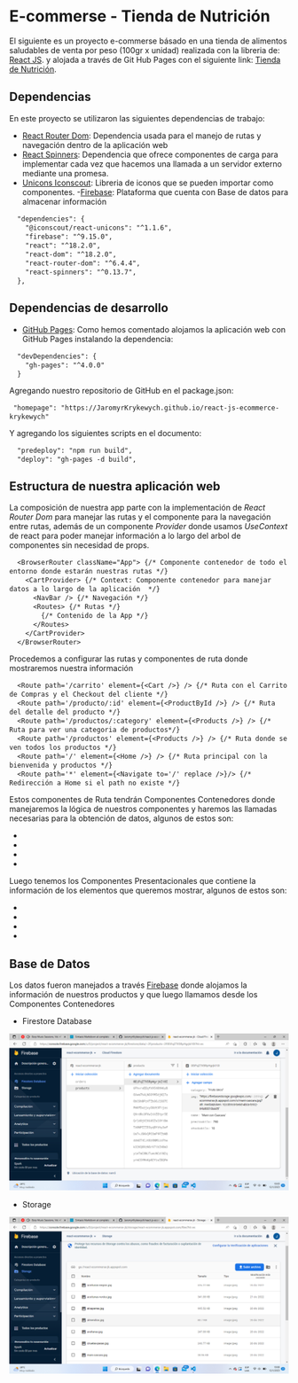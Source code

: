 # E-commerse - Tienda de Nutrición

El siguiente es un proyecto e-commerse básado en una tienda de alimentos saludables de venta por peso (100gr x unidad) realizada con la libreria de: [React JS](https://es.reactjs.org/). y alojada a través de Git Hub Pages con el siguiente link: [Tienda de Nutrición](https://jaromyrkrykewych.github.io/react-js-ecommerce-krykewych/).

## Dependencias

En este proyecto se utilizaron las siguientes dependencias de trabajo:

- [React Router Dom](https://reactrouter.com/en/main): Dependencia usada para el manejo de rutas y navegación dentro de la aplicación web
- [React Spinners](https://www.npmjs.com/package/react-spinners): Dependencia que ofrece componentes de carga para implementar cada vez que hacemos una llamada a un servidor externo mediante una promesa.
- [Unicons Iconscout](https://iconscout.com/unicons): Libreria de iconos que se pueden importar como componentes.
-[Firebase](https://firebase.google.com/?hl=es): Plataforma que cuenta con Base de datos para almacenar información

~~~
  "dependencies": {
    "@iconscout/react-unicons": "^1.1.6",
    "firebase": "^9.15.0",
    "react": "^18.2.0",
    "react-dom": "^18.2.0",
    "react-router-dom": "^6.4.4",
    "react-spinners": "^0.13.7",
  },
~~~

## Dependencias de desarrollo

- [GitHub Pages](https://pages.github.com/): Como hemos comentado alojamos la aplicación web con GitHub Pages instalando la dependencia: 
 
~~~
  "devDependencies": {
    "gh-pages": "^4.0.0"
  }
~~~

Agregando nuestro repositorio de GitHub en el package.json:

~~~
 "homepage": "https://JaromyrKrykewych.github.io/react-js-ecommerce-krykewych" 
~~~

Y agregando los siguientes scripts en el documento:

~~~
  "predeploy": "npm run build",
  "deploy": "gh-pages -d build",
~~~

## Estructura de nuestra aplicación web

La composición de nuestra app parte con la implementación de *React Router Dom* para manejar las rutas y el componente *<NavBar />* para la navegación entre rutas, además de un componente *Provider* donde usamos *UseContext* de react para poder manejar información a lo largo del arbol de componentes sin necesidad de props. 

~~~
  <BrowserRouter className="App"> {/* Componente contenedor de todo el entorno donde estarán nuestras rutas */}
    <CartProvider> {/* Context: Componente contenedor para manejar datos a lo largo de la aplicación  */}
      <NavBar /> {/* Navegación */}
      <Routes> {/* Rutas */}
        {/* Contenido de la App */}
      </Routes>
    </CartProvider>
  </BrowserRouter>
~~~

Procedemos a configurar las rutas y componentes de ruta donde mostraremos nuestra información 

~~~
  <Route path='/carrito' element={<Cart />} /> {/* Ruta con el Carrito de Compras y el Checkout del cliente */}
  <Route path='/producto/:id' element={<ProductById />} /> {/* Ruta del detalle del producto */}
  <Route path='/productos/:category' element={<Products />} /> {/* Ruta para ver una categoria de productos*/}
  <Route path='/productos' element={<Products />} /> {/* Ruta donde se ven todos los productos */}
  <Route path='/' element={<Home />} /> {/* Ruta principal con la bienvenida y productos */}
  <Route path='*' element={<Navigate to='/' replace />}/> {/* Redirección a Home si el path no existe */}
~~~

Estos componentes de Ruta tendrán Componentes Contenedores donde manejaremos la lógica de nuestros componentes y haremos las llamadas necesarias para la obtención de datos, algunos de estos son:

* <ItemListContainer />
* <ItemDetailContainer />
* <Cart />
* <Checkout>

Luego tenemos los Componentes Presentacionales que contiene la información de los elementos que queremos mostrar, algunos de estos son:

* <ItemList />
* <Item />
* <CartWidget />
* <CartItems />
  
## Base de Datos

Los datos fueron manejados a través [Firebase](https://firebase.google.com/?hl=es) donde alojamos la información de nuestros productos y que luego llamamos desde los Componentes Contenedores

- Firestore Database
  
![database](public/database.png)

- Storage

![storage](public/storage.png)
